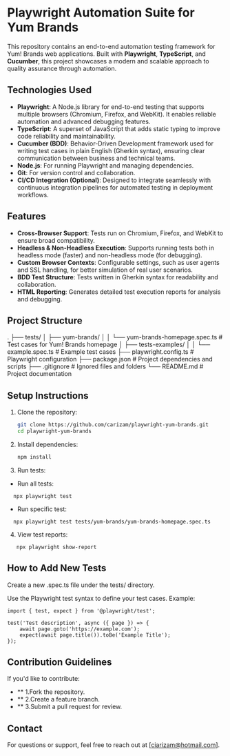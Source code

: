 # **Playwright Automation Suite for Yum Brands**

This repository contains an end-to-end automation testing framework for Yum! Brands web applications. Built with **Playwright**, **TypeScript**, and **Cucumber**, this project showcases a modern and scalable approach to quality assurance through automation.

## **Technologies Used**

- **Playwright**: A Node.js library for end-to-end testing that supports multiple browsers (Chromium, Firefox, and WebKit). It enables reliable automation and advanced debugging features.
- **TypeScript**: A superset of JavaScript that adds static typing to improve code reliability and maintainability.
- **Cucumber (BDD)**: Behavior-Driven Development framework used for writing test cases in plain English (Gherkin syntax), ensuring clear communication between business and technical teams.
- **Node.js**: For running Playwright and managing dependencies.
- **Git**: For version control and collaboration.
- **CI/CD Integration (Optional)**: Designed to integrate seamlessly with continuous integration pipelines for automated testing in deployment workflows.

## **Features**

- **Cross-Browser Support**: Tests run on Chromium, Firefox, and WebKit to ensure broad compatibility.
- **Headless & Non-Headless Execution**: Supports running tests both in headless mode (faster) and non-headless mode (for debugging).
- **Custom Browser Contexts**: Configurable settings, such as user agents and SSL handling, for better simulation of real user scenarios.
- **BDD Test Structure**: Tests written in Gherkin syntax for readability and collaboration.
- **HTML Reporting**: Generates detailed test execution reports for analysis and debugging.

## **Project Structure**

.
├── tests/
│ ├── yum-brands/
│ │ └── yum-brands-homepage.spec.ts # Test cases for Yum! Brands homepage
│ ├── tests-examples/
│ │ └── example.spec.ts # Example test cases
├── playwright.config.ts # Playwright configuration
├── package.json # Project dependencies and scripts
├── .gitignore # Ignored files and folders
└── README.md # Project documentation

## **Setup Instructions**

1. Clone the repository:

   ```bash
   git clone https://github.com/carizam/playwright-yum-brands.git
   cd playwright-yum-brands

   ```

2. Install dependencies:

   ```bash
   npm install

   ```

3. Run tests:

- Run all tests:

```
  npx playwright test
```

- Run specific test:

```
  npx playwright test tests/yum-brands/yum-brands-homepage.spec.ts
```

4. View test reports:

```
   npx playwright show-report
```

## **How to Add New Tests**

Create a new .spec.ts file under the tests/ directory.

Use the Playwright test syntax to define your test cases. Example:

```
import { test, expect } from '@playwright/test';

test('Test description', async ({ page }) => {
    await page.goto('https://example.com');
    expect(await page.title()).toBe('Example Title');
});
```

## **Contribution Guidelines**

If you'd like to contribute:

- \*\* 1.Fork the repository.
- \*\* 2.Create a feature branch.
- \*\* 3.Submit a pull request for review.

## **Contact**

For questions or support, feel free to reach out at [ciarizam@hotmail.com].
